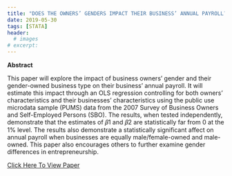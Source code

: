 ```yaml
---
title: "DOES THE OWNERS’ GENDERS IMPACT THEIR BUSINESS’ ANNUAL PAYROLL?"
date: 2019-05-30
tags: [STATA]
header:
  # images
# excerpt:
---
```


**Abstract**

This paper will explore the impact of business owners’ gender and their gender-owned business type on their business’ annual payroll. It will estimate this impact through an OLS regression controlling for both owners’ characteristics and their businesses’ characteristics using the public use microdata sample (PUMS) data from the 2007 Survey of Business Owners and Self-Employed Persons (SBO). The results, when tested independently, demonstrate that the estimates of 𝛽1 and 𝛽2 are statistically far from 0 at the 1% level. The results also demonstrate a statistically significant affect on annual payroll when businesses are equally male/female-owned and male-owned. This paper also encourages others to further examine gender differences in entrepreneurship.

[Click Here To View Paper](https://drive.google.com/open?id=1Wvan4GaCE4ufzUnXDiVkcy9Rm0-Lei4h)
